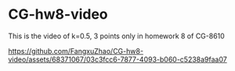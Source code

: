 # CG-hw8-video

This is the video of k=0.5, 3 points only in homework 8 of CG-8610


https://github.com/FangxuZhao/CG-hw8-video/assets/68371067/03c3fcc6-7877-4093-b060-c5238a9faa07

